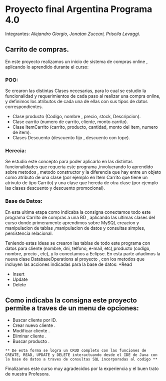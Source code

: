 # Proyecto final Argentina Programa 4.0
 Integrantes: *Alejandro Giorgio, Jonatan Zuccari, Priscila Levaggi.*

 ## Carrito de compras.
 En este proyecto realizamos un inicio de sistema de compras online , aplicando lo aprendido durante el curso:

 ### POO:
 Se crearon las distintas Clases necesarias, para lo cual se estudio la funcionalidad y requerimientos de cada paso al realizar una compra online, y definimos los atributos de cada una de ellas con sus tipos de datos correspondientes.
 * Clase producto (Codigo, nombre , precio, stock, Descripcion).
 * Clase carrito (numero de carrito, cliente, monto carrito).
 * Clase ItemCarrito (carrito, producto, cantidad, monto del item, numero de item).
* Clases Descuento (descuento fijo , descuento con tope).

### Herecia:
Se estudio este concepto para poder aplicarlo en las distintas funcionalidades que requeria este programa ,involucrando lo aprendido sobre metodos , metodo constructor y la diferencia que hay entre un objeto como atributo de una clase (por ejemplo en Item Carrito que tiene un atrivuto de tipo Carrito) y una clase que hereda de otra clase (por ejemplo las clases descuento y descuento promocional).

### Base de Datos:
En esta ultima etapa como indicaba la consigna conectamos todo este programa Carrito de compras a una BD , aplicando las ultimas clases del curso donde primeramente aprendimos sobre MySQL creacion y manipulacion de tablas ,manipulacion de datos y consultas simples, persistencia relacional.

Teniendo estas ideas se crearon las tablas de todo este programa con datos para cliente (nombre, dni, telfono, e-mail, etc),producto (codigo, nombre, precio , etc), y lo conectamos a Eclipse.
  En esta parte añadimos la nueva  clase DatabaseOperations al proyecto , con los metodos que incluyen las acciones indicadas para la base de datos:
   *Read
 * Insert
  * Update
  * Delete

## Como indicaba la consigna este proyecto permite a traves de un menu de opciones:
  * Buscar cliente por ID.
 * Crear nuevo cliente .
 * Modificar cliente . 
  * Eliminar cliente .
 * Buscar producto .
 
 
``** De esta forma se logra un CRUD completo con las funciones de CREATE, READ, UPDATE y DELETE interactuando desde el IDE de Java con la base de datos a traves de consultas SQL incorporadas al codigo **``

 Finalizamos este curso muy agradecidos por la experiencia y el buen trato de nuestra Profesora.
